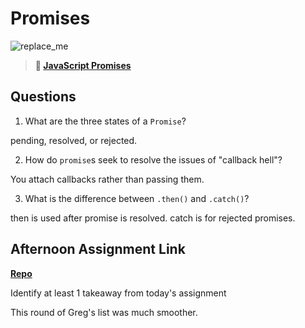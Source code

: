 # Promises

![replace_me](https://codeworks.blob.core.windows.net/public/assets/img/illustrations/placeholder.svg)

> **📖 [JavaScript Promises](https://codeworksacademy.com/fs-student-guide/resources/wk4/02-Promises)**

## Questions

1. What are the three states of a `Promise`?

pending, resolved, or rejected.

2. How do `promise`s seek to resolve the issues of "callback hell"?

You attach callbacks rather than passing them.

3. What is the difference between `.then()` and `.catch()`?

then is used after promise is resolved. catch is for rejected promises.

## Afternoon Assignment Link

**[Repo](https://github.com/JeradeaSimmons/summer22-gregslistAsync.git)**

Identify at least 1 takeaway from today's assignment

This round of Greg's list was much smoother.
